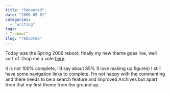 ```yaml
---
title: "Rebooted"
date: "2006-05-01"
categories: 
  - "writing"
tags:
- “reboot”
slug: "rebooted"
---
```


Today was the Spring 2006 reboot, finally my new theme goes live, well sort of. Drop me a vote [here][1]

It is not 100% complete, I’d say about 85% (I love making up figures) I still have some navigation links to complete. I’m not happy with the commenting and there needs to be a search feature and improved Archives but apart from that my first theme from the ground up.

[1]:	https://www.cssreboot.com/reboot/show/847